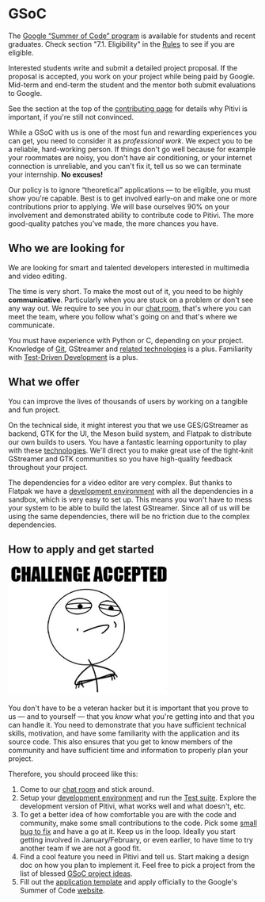 # GSoC

The [Google “Summer of Code” program] is available for students and recent
graduates. Check section "7.1. Eligibility" in the [Rules] to see if you are
eligible.

Interested students write and submit a detailed project proposal. If the
proposal is accepted, you work on your project while being paid by Google.
Mid-term and end-term the student and the mentor both submit evaluations to
Google.

See the section at the top of the [contributing page] for details why
Pitivi is important, if you're still not convinced.

While a GSoC with us is one of the most fun and rewarding experiences you can
get, you need to consider it as *professional work*. We expect you to be a
reliable, hard-working person. If things don't go well because for example your
roommates are noisy, you don't have air conditioning, or your internet
connection is unreliable, and you can't fix it, tell us so we can terminate your
internship. **No excuses!**

Our policy is to ignore “theoretical” applications — to be eligible, you must
show you're capable. Best is to get involved early-on and make one or more
contributions prior to applying. We will base ourselves 90% on your involvement
and demonstrated ability to contribute code to Pitivi. The more good-quality
patches you’ve made, the more chances you have.

  [Google “Summer of Code” program]: https://summerofcode.withgoogle.com/
  [Rules]: https://summerofcode.withgoogle.com/rules/
  [contributing page]: https://www.pitivi.org/contribute

## Who we are looking for

We are looking for smart and talented developers interested in
multimedia and video editing.

The time is very short. To make the most out of it, you need to be highly
**communicative**. Particularly when you are stuck on a problem or don't see any
way out. We require to see you in our [chat room], that's where you can meet the
team, where you follow what's going on and that's where we communicate.

You must have experience with Python or C, depending on your project.
Knowledge of [Git], GStreamer and [related technologies] is a plus.
Familiarity with [Test-Driven Development] is a plus.

  [chat room]: https://app.element.io/#/room/#pitivi:matrix.org
  [Git]: Git.md
  [related technologies]: Architecture.md
  [Test-Driven Development]: http://en.wikipedia.org/wiki/Test-driven_development

## What we offer

You can improve the lives of thousands of users by working on a tangible
and fun project.

On the technical side, it might interest you that we use GES/GStreamer
as backend, GTK for the UI, the Meson build system, and Flatpak to
distribute our own builds to users. You have a fantastic learning
opportunity to play with these [technologies]. We'll direct you to make
great use of the tight-knit GStreamer and GTK communities so you have
high-quality feedback throughout your project.

The dependencies for a video editor are very complex. But thanks to Flatpak we
have a [development environment] with all the dependencies in a sandbox, which
is very easy to set up. This means you won't have to mess your system to be able
to build the latest GStreamer. Since all of us will be using the same
dependencies, there will be no friction due to the complex dependencies.

  [development environment]: HACKING.md
  [technologies]: Architecture.md

## How to apply and get started

![](images/Challenge-Accepted.png "Challenge-Accepted.png")

You don't have to be a veteran hacker but it is important that you prove
to us — and to yourself — that you *know* what you're getting into and
that you can handle it. You need to demonstrate that you have sufficient
technical skills, motivation, and have some familiarity with the
application and its source code. This also ensures that you get to know
members of the community and have sufficient time and information to
properly plan your project.

Therefore, you should proceed like this:

1.  Come to our [chat room] and stick around.
2.  Setup your [development environment] and run the [Test suite].
    Explore the development version of Pitivi, what works well and what
    doesn't, etc.
3.  To get a better idea of how comfortable you are with the code and
    community, make some small contributions to the code. Pick some
    [small bug to fix] and have a go at it. Keep us in the loop.
    Ideally you start getting involved in January/February, or even
    earlier, to have time to try another team if we are not a good fit.
4.  Find a cool feature you need in Pitivi and tell us. Start making a
    design doc on how you plan to implement it. Feel free to pick
    a project from the list of blessed [GSoC project ideas].
5.  Fill out the [application template] and apply officially to the
    Google's Summer of Code [website].

  [chat room]: https://app.element.io/#/room/#pitivi:matrix.org
  [development environment]: HACKING.md
  [Test suite]: Testing.md
  [small bug to fix]: https://gitlab.gnome.org/GNOME/pitivi/issues?label_name%5B%5D=4.+Newcomers
  [GSoC project ideas]: GSoC_Ideas.md
  [application template]: GSoC_Application.md
  [website]: https://summerofcode.withgoogle.com/
